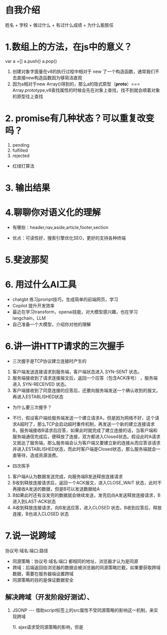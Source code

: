 # 自我介绍
姓名  + 学校 + 做过什么 + 有过什么成绩 + 为什么能胜任

# 1.数组上的方法，在js中的意义？

var a =[]
a.push()
a.pop()

1. 创建对象字面量在v8的执行过程中相对于 new 了一个构造函数，通常我们不去直接new构造函数因为够简洁直观
2. 因为a相对于new Array()得到的，那么a的隐式原型（__proto__）=== Array.prototype,v8查找属性的时候会先在对象上查找，找不到就会顺着对象的原型往上查找


# 2. promise有几种状态？可以重复改变吗？
1. pending  
2. fulfilled
3. rejected

- 红绿灯算法

# 3. 输出结果



# 4.聊聊你对语义化的理解
- 有哪些：header,nav,aside,article,footer,section

- 优点：可读性好，搜索引擎优化SEO，更好的支持各种终端

# 5.斐波那契

# 6. 用过什么AI工具
- chatgbt   练习prompt技巧，生成简单的前端网页，学习
- Copilot   提升开发效率
- 最近在学习transform，openai技能，对大模型感兴趣，也在学习langchain，LLM
- 自己准备一个大模型，介绍你对他的理解

# 6.讲一讲HTTP请求的三次握手
- 三次握手是TCP协议建立连接时产生的
1. 客户端发送连接请求到服务端，客户端状态进入 SYN-SENT 状态。
2. 服务端接收到了请求连接报文后，返回一个应答（包含ACK序号） ，服务端进入 SYN-RECEIVED  状态。
3. 客户端接收到了同意连接的应答后，还要向服务端发送一个确认收到的报文。再进入ESTABLISHED状态

- 为什么要三次握手？

- 不行，假设客户端给服务端发送一个建立请求A，但是因为网络不好，这个请求A超时了，那么TCP会启动超时重传机制，再发送一个新的建立连接请求B，服务端接收B请求后应答，如果此时就完成了建立连接的话，当客户端和服务端通信完成后，便释放了连接，双方都进入Closed状态。假设此时A请求又抵达了服务端，那么服务端会认为客户端又要建立新的连接从而应答该请求并进入ESTABLISHED状态，而此时客户端是Closed状态，那么服务端就会一直等待，造成资源浪费。


- 四次挥手
1. 客户端A认为数据发送完成，向服务端B发送释放连接请求
2. B收到释放连接请求后，返回一个ACK报文，进入CLOSE_WAIT 状态，此时不再接收A发送的数据，但是B可以发送数据给A
3. B如果此时还有没发完的数据就会继续发送，发完后向A发送释放连接请求，B进入到LAST-ACK状态
4. A收到释放连接请求，向B发送应答，进入CLOSED 状态，B收到应答后，释放连接，B也进入CLOSED 状态


# 7.说一说跨域
协议号:域名:端口:路径
- 同源策略：协议号:域名:端口    都相同的地址，浏览器才认为是同源
- 跨域：后端返回给浏览器的数据会被浏览器的同源策略拦截，如果要获取跨域数据，需要在服务器端设置跨域
- 同源策略的目的是保证数据安全

## 解决跨域（开发阶段好测试）、
1. JSONP --- 借助script标签上的src属性不受同源策略的影响这一机制，来实现跨域

   1). ajax请求受同源策略的影响，但是 <script> 上的src属性不受同源策略的影响，且该属性也会导致浏览器发送一个请求 // 1. 借助script的src属性给后端发送一个请求，且携带一个参数（'callback'） // 2. 前端在widnow对象上添加了一个 callback 函数 // 3. 后端接收到这个参数 'callback' 后，将要返回给前端的数据data和这个参数 'callback' 进行拼接，成 'callback(data)',并返回 // 4. 因为window上已经有一个callback 函数，后端又返回了一个形如'callback(data)'，浏览器会将该字符串执行成callback的调用

   2). 缺点： 1.必须要后端配合 2.只能用于get请求

2. Cors （Cross-Origin Resource Sharing） --- 后端通过设置响应头来告诉浏览器不要拒绝接受后端的响应

3. node代理 （vite 开发环境下生效）

4. nginx代理 （类似Cors，配置白名单）（生产环境下常用）

5. domain (在iframe中，当父级页面和子级页面的 子域 不同时，通过设置 document.domain='xx' 来将xx定为基础域，从而实现跨域)

6. postMesage (在iframe中，)